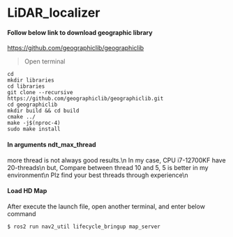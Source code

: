 # LiDAR_localizer

#### Follow below link to download geographic library

https://github.com/geographiclib/geographiclib

> Open terminal

```
cd
mkdir libraries
cd libraries
git clone --recursive https://github.com/geographiclib/geographiclib.git
cd geographiclib
mkdir build && cd build
cmake ../
make -j$(nproc-4)
sudo make install
```

#### In arguments ndt_max_thread

more thread is not always good results.\n
In my case, CPU i7-12700KF have 20-threads\n
but, Compare between thread 10 and 5, 5 is better in my environment\n
Plz find your best threads through experience\n


#### Load HD Map
After execute the launch file,
open another terminal, and enter below command
```
$ ros2 run nav2_util lifecycle_bringup map_server
```
